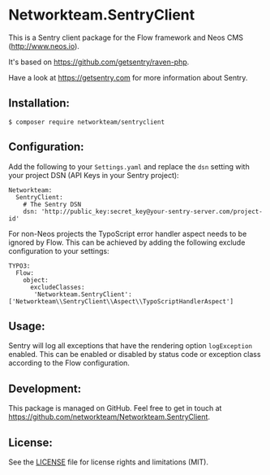 Networkteam.SentryClient
========================

This is a Sentry client package for the Flow framework and Neos CMS (http://www.neos.io).

It's based on https://github.com/getsentry/raven-php.

Have a look at https://getsentry.com for more information about Sentry.

Installation:
-------------

    $ composer require networkteam/sentryclient

Configuration:
--------------

Add the following to your `Settings.yaml` and replace the `dsn` setting with your project DSN (API Keys in your Sentry project):

    Networkteam:
      SentryClient:
        # The Sentry DSN
        dsn: 'http://public_key:secret_key@your-sentry-server.com/project-id'

For non-Neos projects the TypoScript error handler aspect needs to be ignored by Flow. This can be achieved by
adding the following exclude configuration to your settings:

    TYPO3:
      Flow:
        object:
          excludeClasses:
           'Networkteam.SentryClient': ['Networkteam\\SentryClient\\Aspect\\TypoScriptHandlerAspect']

Usage:
------

Sentry will log all exceptions that have the rendering option `logException` enabled. This can be enabled or disabled
by status code or exception class according to the Flow configuration.

Development:
------------

This package is managed on GitHub. Feel free to get in touch at https://github.com/networkteam/Networkteam.SentryClient.

License:
--------

See the [LICENSE](LICENSE.md) file for license rights and limitations (MIT).
